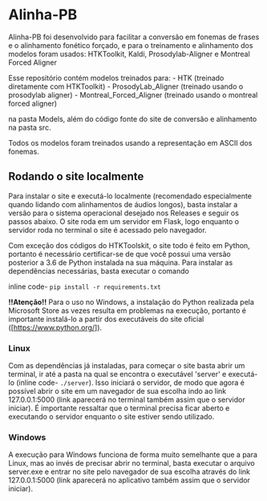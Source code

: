 # Alinha-PB

Alinha-PB foi desenvolvido para facilitar a conversão em fonemas de frases e o alinhamento fonético forçado, e para o treinamento e alinhamento dos modelos foram usados: HTKToolkit, Kaldi, Prosodylab-Aligner e Montreal Forced Aligner

Esse repositório contém modelos treinados para:
	- HTK (treinado diretamente com HTKToolkit)
	- ProsodyLab_Aligner (treinado usando o prosodylab aligner)
	- Montreal_Forced_Aligner (treinado usando o montreal forced aligner)

na pasta Models, além do código fonte do site de conversão e alinhamento na pasta src.

Todos os modelos foram treinados usando a representação em ASCII dos fonemas.

## Rodando o site localmente

Para instalar o site e executá-lo localmente (recomendado especialmente quando lidando com alinhamentos de áudios longos), basta instalar a versão para o sistema operacional desejado nos Releases e seguir os passos abaixo. O site roda em um servidor em Flask, logo enquanto o servidor roda no terminal o site é acessado pelo navegador.

Com exceção dos códigos do HTKToolskit, o site todo é feito em Python, portanto é necessário certificar-se de que você possui uma versão posterior a 3.6 de Python instalada na sua máquina. Para instalar as dependências necessárias, basta executar o comando 

inline code- `pip install -r requirements.txt`

**!!Atenção!!** Para o uso no Windows, a instalação do Python realizada pela Microsoft Store as vezes resulta em problemas na execução, portanto é importante instalá-lo a partir dos executáveis do site oficial ([https://www.python.org/]).

### Linux

Com as dependências já instaladas, para começar o site basta abrir um terminal, ir até a pasta na qual se encontra o executável 'server' e executá-lo (inline code- `./server`). Isso iniciará o servidor, de modo que agora é possível abrir o site em um navegador de sua escolha indo ao link 127.0.0.1:5000 (link aparecerá no terminal também assim que o servidor iniciar). É importante ressaltar que o terminal precisa ficar aberto e executando o servidor enquanto o site estiver sendo utilizado.

### Windows

A execução para Windows funciona de forma muito semelhante que a para Linux, mas ao invés de precisar abrir no terminal, basta executar o arquivo server.exe e entrar no site pelo navegador de sua escolha através do link 127.0.0.1:5000 (link aparecerá no aplicativo também assim que o servidor iniciar).
